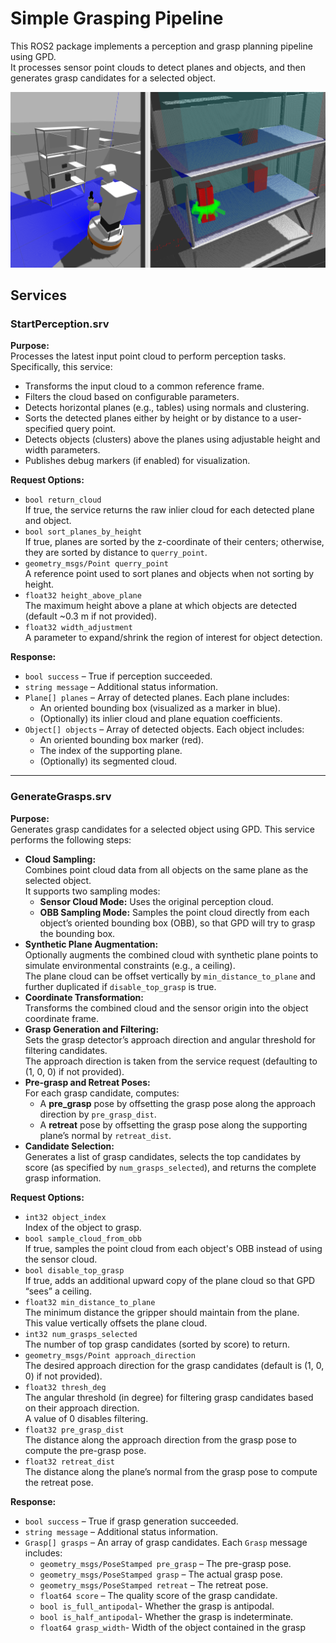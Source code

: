 # Simple Grasping Pipeline

This ROS2 package implements a perception and grasp planning pipeline using GPD.  
It processes sensor point clouds to detect planes and objects, and then generates grasp candidates for a selected object.

![](imgs/tiago_sim.png)

## Services

### StartPerception.srv
**Purpose:**  
Processes the latest input point cloud to perform perception tasks. Specifically, this service:
- Transforms the input cloud to a common reference frame.
- Filters the cloud based on configurable parameters.
- Detects horizontal planes (e.g., tables) using normals and clustering.
- Sorts the detected planes either by height or by distance to a user-specified query point.
- Detects objects (clusters) above the planes using adjustable height and width parameters.
- Publishes debug markers (if enabled) for visualization.

**Request Options:**
- `bool return_cloud`  
  If true, the service returns the raw inlier cloud for each detected plane and object.
- `bool sort_planes_by_height`  
  If true, planes are sorted by the z-coordinate of their centers; otherwise, they are sorted by distance to `querry_point`.
- `geometry_msgs/Point querry_point`  
  A reference point used to sort planes and objects when not sorting by height.
- `float32 height_above_plane`  
  The maximum height above a plane at which objects are detected (default ~0.3 m if not provided).
- `float32 width_adjustment`  
  A parameter to expand/shrink the region of interest for object detection.

**Response:**
- `bool success` – True if perception succeeded.
- `string message` – Additional status information.
- `Plane[] planes` – Array of detected planes. Each plane includes:
  - An oriented bounding box (visualized as a marker in blue).
  - (Optionally) its inlier cloud and plane equation coefficients.
- `Object[] objects` – Array of detected objects. Each object includes:
  - An oriented bounding box marker (red).
  - The index of the supporting plane.
  - (Optionally) its segmented cloud.

---

### GenerateGrasps.srv
**Purpose:**  
Generates grasp candidates for a selected object using GPD. This service performs the following steps:
- **Cloud Sampling:**  
  Combines point cloud data from all objects on the same plane as the selected object.  
  It supports two sampling modes:
  - **Sensor Cloud Mode:** Uses the original perception cloud.
  - **OBB Sampling Mode:** Samples the point cloud directly from each object’s oriented bounding box (OBB), so that GPD will try to grasp the bounding box.
- **Synthetic Plane Augmentation:**  
  Optionally augments the combined cloud with synthetic plane points to simulate environmental constraints (e.g., a ceiling).  
  The plane cloud can be offset vertically by `min_distance_to_plane` and further duplicated if `disable_top_grasp` is true.
- **Coordinate Transformation:**  
  Transforms the combined cloud and the sensor origin into the object coordinate frame.
- **Grasp Generation and Filtering:**  
  Sets the grasp detector’s approach direction and angular threshold for filtering candidates.  
  The approach direction is taken from the service request (defaulting to (1, 0, 0) if not provided).
- **Pre-grasp and Retreat Poses:**  
  For each grasp candidate, computes:
  - A **pre_grasp** pose by offsetting the grasp pose along the approach direction by `pre_grasp_dist`.
  - A **retreat** pose by offsetting the grasp pose along the supporting plane’s normal by `retreat_dist`.
- **Candidate Selection:**  
  Generates a list of grasp candidates, selects the top candidates by score (as specified by `num_grasps_selected`), and returns the complete grasp information.

**Request Options:**
- `int32 object_index`  
  Index of the object to grasp.
- `bool sample_cloud_from_obb`  
  If true, samples the point cloud from each object's OBB instead of using the sensor cloud.
- `bool disable_top_grasp`  
  If true, adds an additional upward copy of the plane cloud so that GPD “sees” a ceiling.
- `float32 min_distance_to_plane`  
  The minimum distance the gripper should maintain from the plane.  
  This value vertically offsets the plane cloud.
- `int32 num_grasps_selected`  
  The number of top grasp candidates (sorted by score) to return.
- `geometry_msgs/Point approach_direction`  
  The desired approach direction for the grasp candidates (default is (1, 0, 0) if not provided).
- `float32 thresh_deg`  
  The angular threshold (in degree) for filtering grasp candidates based on their approach direction.  
  A value of 0 disables filtering.
- `float32 pre_grasp_dist`  
  The distance along the approach direction from the grasp pose to compute the pre-grasp pose.
- `float32 retreat_dist`  
  The distance along the plane’s normal from the grasp pose to compute the retreat pose.

**Response:**
- `bool success` – True if grasp generation succeeded.
- `string message` – Additional status information.
- `Grasp[] grasps` – An array of grasp candidates. Each `Grasp` message includes:
  - `geometry_msgs/PoseStamped pre_grasp` – The pre-grasp pose.
  - `geometry_msgs/PoseStamped grasp` – The actual grasp pose.
  - `geometry_msgs/PoseStamped retreat` – The retreat pose.
  - `float64 score` – The quality score of the grasp candidate.
  - `bool is_full_antipodal`- Whether the grasp is antipodal.
  - `bool is_half_antipodal`- Whether the grasp is indeterminate.
  - `float64 grasp_width`- Width of the object contained in the grasp
